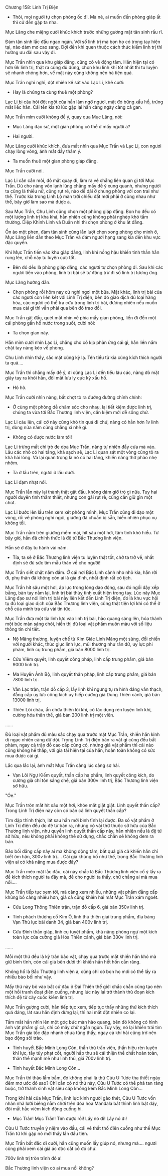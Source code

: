 




Chương 158: Linh Trị Điện


- Thôi, mọi người tự chọn phòng ốc đi. Mà nè, ai muốn đến phòng giáp ất thì cứ đến gặp ta nha.

Mục Lăng che miệng cười khúc khích trước những gương mặt tân sinh rầu rĩ.

Đám tân sinh lắc đầu ngao ngán. Với số linh trị mà bọn họ có trong tay hiện tại, nào dám mơ cao sang. Đợi đến khi quen thuộc cách thức kiếm linh trị thì hưởng ưu đãi sau vậy đi.

Mục Trần nhìn qua khu giáp đẳng, cũng có vẻ động tâm. Hắn hiện tại có hơn 6k linh trị, thật ra cũng đủ dùng, chọn khu linh khí tốt nhất thì tu luyện sẽ nhanh chóng hơn, về mặt này cũng không nên hà tiện quá.

Mục Trần nghĩ nghĩ, đột nhiên kề sát vào Lạc Li, khẽ cười:

- Hay là chúng ta cùng thuê một phòng?

Lạc Li bị câu hỏi đột ngột của hắn làm ngớ người, mặt đỏ bừng xấu hổ, trừng mắt liếc hắn. Cái tên kia từ lúc gặp lại hắn càng ngày càng cả gan.

Mục Trần mỉm cười không để ý, quay qua Mục Lăng, nói:

- Mục Lăng đạo sư, một gian phòng có thể ở mấy người a?

- Hai người.

Mục Lăng cười khúc khích, đưa mắt nhìn qua Mục Trần và Lạc Li, con ngươi chạy lòng vòng, ánh mắt đầy thâm ý.

- Ta muốn thuê một gian phòng giáp đẳng.

Mục Trần cười nói.

Lạc Li cắn cắn môi, đỏ mặt quay đi, làm ra vẻ chẳng liên quan gì tới Mục Trần. Dù cho nàng vốn lạnh lùng chẳng mấy để ý xung quanh, nhưng người ta cũng là thiếu nữ, cũng rụt rè, nào dễ dãi ở chung phòng với con trai như thế. Trước kia trong Linh Lộ màn trời chiếu đất mới phải ở cùng nhau như thế, bây giờ làm sao mà được a.

Sau Mục Trần, Chu Linh cũng chọn một phòng giáp đẳng. Bọn họ đều có một lượng linh trị kha khá, hẳn nhiên cũng không phải nghèo khó tầm thường. Diệp Khinh Linh và Duẫn nhi thì chọn phòng ở khu ất đẳng.

Ồn ào một phen, đám tân sinh cũng lần lượt chọn xong phòng cho mình ở, Mục Lăng liền dẫn theo Mục Trần và đám người hạng sang kia đến khu vực đặc quyền.

Khi Mục Trần tiến vào khu giáp đẳng, linh khí nồng hậu khiến tinh thần hắn rung lên, chỗ này tu luyện cực tốt.

- Bên đó đều là phòng giáp đẳng, các ngươi tự chọn phòng đi. Sau khi các ngươi tiến vào phòng, linh trị bài sẽ tự động trừ đi số linh trị tương ứng.

Mục Lăng hướng dẫn.

- Chọn phòng rồi hôm nay cứ nghỉ ngơi một bữa. Mặt khác, linh trị bài của các ngươi còn liên kết với Linh Trị điện, bên đó giao dịch đủ loại hàng hóa, các ngươi có thể tra cứu trong linh trị bài, đương nhiên nếu muốn mua cái gì thì vẫn phải qua bên đó trao đổi.

Mục Trần gật đầu, quét mắt nhìn về phía mấy gian phòng, liền đi đến một cái phòng gần hồ nước trong suốt, cười nói:

- Ta chọn gian này.

Hắn mỉm cười nhìn Lạc Li, chẳng cho cô kịp phản ứng cái gì, hắn liền nắm chặt tay nàng kéo về phòng.

Chu Linh nhìn thấy, sắc mặt cũng kỳ lạ. Tên tiểu tử kia cũng kích thích người ta quá....

Mục Trần thì chẳng mấy để ý, đi cùng Lạc Li đến tiểu lâu các, nàng đỏ mặt giãy tay ra khỏi hắn, đôi mắt lưu ly cực kỳ xấu hổ.

- Hô hô.

Mục Trần cười nhìn nàng, bất chợt tỏ ra đường đường chính chính:

- Ở cùng một phòng dễ chăm sóc cho nhau, lại tiết kiệm được linh trị, chúng ta vừa tới Bắc Thương linh viện, cần kiệm mới dễ sống chứ.

Lạc Li cáu lên, cái cớ này cũng khó tin quá đi chứ, nàng có hẳn hơn 1v linh trị, dùng nửa năm cũng chẳng xi nhê gì.

- Không có được nước làm tới!

Lạc Li trừng mắt chỉ trỏ đe dọa Mục Trần, nàng tự nhiên đẩy cửa mà vào. Lâu các nhỏ có hai tầng, khá sạch sẽ, Lạc Li quan sát một vòng cũng tỏ ra khá hài lòng. Vả lại quan trọng là nó có hai tầng, khiến nàng thở phào nhẹ nhõm.

- Ta ở lầu trên, ngươi ở lầu dưới.

Lạc Li đạm nhạt nói.

Mục Trần lần này lại thành thật gật đầu, không dám giở trò gì nữa. Tuy hai người duyên tình thắm thiết, nhưng con gái rụt rè, cũng cần giữ gìn một chút.

Lạc Li bước lên lầu trên xem xét phòng mình, Mục Trần cũng đi dạo một vòng, rồi về phòng nghỉ ngơi, giường đã chuẩn bị sẵn, hiển nhiên phục vụ không tồi.

Mục Trần nằm trên giường mềm mại, hít sâu một hơi, tâm tình khó hiểu. Từ bây giờ, hắn đã chính thức là đệ tử Bắc Thương linh viện.

Hắn sẽ ở đây tu hành vài năm.

- Tía, ta sẽ ở Bắc Thương linh viện tu luyện thật tốt, chờ ta trở về, nhất định sẽ đủ sức tìm mẫu thân về cho người!

Mục Trần siết chặt nắm đấm. Ở cái nơi Bắc Linh cảnh nho nhỏ kia, hắn rời đi, phụ thân đã không còn ai là gia đình, nhất định rất cô tịch.

Mục Trần hít sâu một hơi, áp lực trong lòng dao động, sau đó ngồi dậy xếp bằng, bàn tay nắm lại, linh trị bài thủy tinh xuất hiện trong tay. Lúc nãy Mục Lăng đạo sư nói linh trị bài này liên kết đến Linh Trị điện, đó là khu vực hội tụ đủ loại giao dịch của Bắc Thương linh viện, cũng thật tiện lợi khi có thể ở chỗ của mình tra cứu vài tin tức.

Mục Trần đưa một tia linh lực vào linh trị bài, hào quang sáng lên, hóa thành một bức màn sáng chói, hiển thị đủ loại vật phẩm muôn màu với số liệu thông tin chi tiết.

- Nộ Mãng thương, luyện chế từ Kim Giác Linh Mãng một sừng, đối chiến với người khác, thúc giục linh lực, mũi thương như rắn dữ, uy lực phi phàm, linh cụ trung phẩm, giá bán 8000 linh trị.

- Cửu Viêm quyết, linh quyết công pháp, linh cấp trung phẩm, giá bán 9000 linh trị.

- Ma Huyễn Ảnh Bộ, linh quyết thân pháp, linh cấp trung phẩm, giá bán 7800 linh trị.

- Vẫn Lạc trận, trận đồ cấp 3, lấy linh khí ngưng tụ ra hình dáng vẫn thạch, đẳng cấp uy lực công kích uy hiếp cường giả Dung Thiên cảnh, giá bán 13000 linh trị.

- Thiên Lôi châu, ẩn chứa thiên lôi khí, có tác dụng rèn luyện linh khí, cường hóa thân thể, giá bán 200 linh trị một viên.

......

Đủ loại vật phẩm đủ màu sắc chạy qua trước mặt Mục Trần, khiến hắn kinh dị ngạc nhiên càng dữ dội. Trong Linh Trị điện bán ra vật gì cũng đều bất phàm, ngay cả trận đồ cao cấp cũng có, nhưng giá vật phẩm thì cái nào cũng không hề thấp, với gia tài hiện tại của hắn, hoàn toàn không có sức mua được cái gì.

Lắc qua lắc lại, ánh mắt Mục Trần càng lúc càng sợ hãi.

- Vạn Lôi Ngự Kiếm quyết, thần cấp hạ phẩm, linh quyết công kích, do cường giả chí tôn sáng chế, giá bán 300v linh trị, Bắc Thương linh viện sở hữu.

"Óe."

Mục Trần tròn mắt hít sâu một hơi, khóe mắt giật giật. Linh quyết thần cấp? Trong Linh Trị điện này còn có bán cả linh quyết thần cấp?

Tim đập thình thịch, lát sau hắn mới bình tĩnh lại được. Đa số vật phẩm ở Linh Trị điện đều do đệ tử bán ra, nhưng có vài thứ thuộc sở hữu của Bắc Thương linh viện, như quyền linh quyết thần cấp này, hẳn nhiên nếu là đệ tử sở hữu, nếu không phải không thể sử dụng, chắc chắn sẽ không đem ra bán.

Bảo bối đẳng cấp này ai mà không động tâm, bất quá giá cả khiến hắn chỉ biết ôm hận, 300v linh trị.... Cái giá khủng bố như thế, trong Bắc Thương linh viện ai có khả năng mua được đây?

Mục Trần méo mặt lắc đầu, cái này chắc là Bắc Thương linh viện cố ý lấy ra để kích thích người ta đây mà, để cho người ta thấy, chứ chẳng ai mà mua nổi....

Mục Trần tiếp tục xem tới, mà càng xem nhiều, những vật phẩm đẳng cấp khủng bố càng nhiều hơn, giá cả cũng khiến hai mắt Mục Trần xám ngoét.

- Cửu Long Thông Thiên trận, trận đồ cấp 6, giá bán 350v linh trị.

- Tinh phách thượng cổ Kim Ô, linh thú thiên giai trung phẩm, địa bảng Vạn Thú lục bài danh 34, giá bán 400v linh trị.

- Cửu Đỉnh thần giáp, linh cụ tuyệt phẩm, khả năng phòng ngự một kích toàn lực của cường giả Hóa Thiên cảnh, giá bán 330v linh trị.

......

Mỗi một thứ đều là kỳ trân bảo vật, chạy qua trước mắt khiến hắn khó mà giữ bình tĩnh, còn cái giá bên dưới thì khiến hắn hết hồn cắn răng.

Không hổ là Bắc Thương linh viện a, cũng chỉ có bọn họ mới có thể lấy ra nhiều bảo bối như vậy.

Mấy thứ này bỏ vào bất cứ đâu ở Đại Thiên thế giới chắc chắn cũng tạo nên một hồi tranh đoạt điên cuồng, nhưng lúc này lại trở thành thủ đoạn kích thích đệ tử cày cuốc kiếm linh trị.

Mục Trần gượng cười, hắn tiếp tục xem, tiếp tục thấy những thứ kích thích quá đáng, lát sau hắn định dừng lại, thì hai mắt đột nhiên co lại.

Tầm mắt hắn nhìn lên một góc bức màn hào quang, bên đó không có hình ảnh vật phẩm gì cả, chỉ có mấy chữ ngắn ngủn. Tuy vậy, nó lại khiến trái tim Mục Trần gia tốc đập nhanh chưa từng thấy, ngay cả khí hải cũng trở nên bạo động sôi trào.

- Tinh huyết Bắc Minh Long Côn, thần thú trấn viện, thần hiệu rèn luyện khí lực, tẩy tủy phạt cốt, người hấp thu sẽ cải thiện thể chất hoàn toàn, thân thể mạnh mẽ như linh thú, giá 700v linh trị.

- Tinh huyết Bắc Minh Long Côn...

Mục Trần thì thào lẩm bẩm, đó không phải là thứ Cửu U Tước tha thiết ngày đêm mơ ước đó sao? Chỉ cần có nó thứ này, Cửu U Tước có thể phá tan ràng buộc, trở thành sinh vật siêu cấp không kém Bắc Minh Long Côn...

Trong khí hải của Mục Trần, linh lực kinh người gào thét, Cửu U Tước vốn nhàn nhã lười biếng nằm chơi trên đóa hoa Mandala bất thình lình bật dậy, đôi mắt hắc viêm kích động cuồng hỉ.

- Mục Trần! Mục Trần! Tìm được rồi! Lấy nó đi! Lấy nó đi!

Cửu U Tước truyền ý niệm vào đầu, cái vẻ thất thố điên cuồng như thế Mục Trần từ khi gặp nó mới thấy lần đầu tiên.

Mục Trần bất đắc dĩ cười, hắn cũng muốn lấy giúp nó, nhưng mà.... ngươi cũng phải xem cái giá ác độc cắt cổ đó chứ.

700v linh trị tròn trĩnh đó a!

Bắc Thương linh viện có ai mua nổi không?




